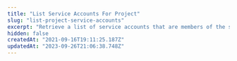 ```yaml
---
title: "List Service Accounts For Project"
slug: "list-project-service-accounts"
excerpt: "Retrieve a list of service accounts that are members of the specified project"
hidden: false
createdAt: "2021-09-16T19:11:25.187Z"
updatedAt: "2023-09-26T21:06:38.748Z"
---
```


